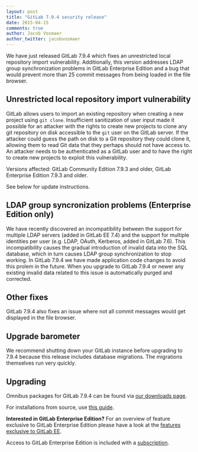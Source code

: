 ```yaml
---
layout: post
title: "GitLab 7.9.4 security release"
date: 2015-04-15
comments: true
author: Jacob Vosmaer
author_twitter: jacobvosmaer
---
```


We have just released GitLab 7.9.4 which fixes an unrestricted local repository
import vulnerability. Additionally, this version addresses LDAP group
synchronization problems in GitLab Enterprise Edition and a bug that would
prevent more than 25 commit messages from being loaded in the file browser.

<!-- more -->

## Unrestricted local repository import vulnerability

GitLab allows users to import an existing repository when creating a new
project using `git clone`. Insufficient sanitization of user input made it
possible for an attacker with the rights to create new projects to clone any
git repository on disk accessible to the `git` user on the GitLab server. If
the attacker could guess the path on disk to a Git repository they could clone
it, allowing them to read Git data that they perhaps should not have access to.
An attacker needs to be authenticated as a GitLab user and to have the right to
create new projects to exploit this vulnerability.

Versions affected: GitLab Community Edition 7.9.3 and older, GitLab Enterprise
Edition 7.9.3 and older.

See below for update instructions.

## LDAP group syncronization problems (Enterprise Edition only)

We have recently discovered an incompatibility between the support for multiple
LDAP servers (added in GitLab EE 7.4) and the support for multiple identities
per user (e.g. LDAP, OAuth, Kerberos, added in GitLab 7.6). This
incompatibility causes the gradual introduction of invalid data into the SQL
database, which in turn causes LDAP group synchronization to stop working. In
GitLab 7.9.4 we have made application code changes to avoid this prolem in the
future. When you upgrade to GitLab 7.9.4 or newer any existing invalid data
related to this issue is automatically purged and corrected.

## Other fixes

GitLab 7.9.4 also fixes an issue where not all commit messages would get
displayed in the file browser.

## Upgrade barometer

We recommend shutting down your GitLab instance before upgrading to 7.9.4
because this release includes database migrations. The migrations themselves
run very quickly.

## Upgrading

Omnibus packages for GitLab 7.9.4 can be found via [our downloads
page](/downloads/).

For installations from source, use [this
guide](https://gitlab.com/gitlab-org/gitlab-ce/blob/master/doc/update/patch_versions.md).

**Interested in GitLab Enterprise Edition?**
For an overview of feature exclusive to GitLab Enterprise Edition please have a
look at the [features exclusive to GitLab
EE](http://about.gitlab.com/features/#enterprise).

Access to GitLab Enterprise Edition is included with a
[subscription](http://www.gitlab.com/subscription/).
